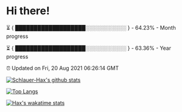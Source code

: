 # Hi there!

⏳ { ███████████████████░░░░░░░░░░░ } - 64.23% - Month progress

⏳ { ███████████████████░░░░░░░░░░░ } - 63.36% - Year progress

⏰ Updated on Fri, 20 Aug 2021 06:26:14 GMT


[![Schlauer-Hax's github stats](https://github-readme-stats.vercel.app/api?username=Schlauer-Hax&show_icons=true&theme=dark&count_private=true)](https://github.com/Schlauer-Hax)


[![Top Langs](https://github-readme-stats.vercel.app/api/top-langs/?username=Schlauer-Hax&layout=compact&theme=dark)](https://github.com/Schlauer-Hax?tab=repositories)


[![Hax's wakatime stats](https://github-readme-stats.vercel.app/api/wakatime?username=Hax&theme=dark)](https://wakatime.com/@Hax)

